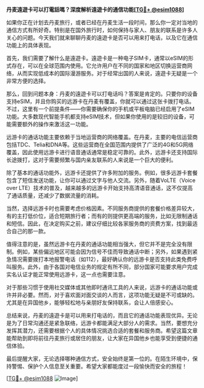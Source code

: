 **丹麦遠遊卡可以打電話嗎？深度解析遠遊卡的通信功能[[TG💪+ @esim1088](https://t.me/s/esim1088)]**

如果你正在计划去丹麦旅行，或者已经在丹麦生活一段时间，那么你一定对当地的通信方式有所好奇。特别是在国外旅行时，如何保持与家人、朋友的联系是许多人关心的问题。今天我们就来聊聊丹麦的遠遊卡是否可以用来打电话，以及它在通信功能上的具体表现。

首先，我们需要了解什么是遠遊卡。遠遊卡是一种电子SIM卡，通常以eSIM的形式存在，可以在全球范围内使用。它允许用户在不同的国家和地区切换运营商网络，从而实现低成本的国际漫游服务。对于经常出国的人来说，遠遊卡无疑是一个非常方便的选择。

那么，回到问题本身：丹麦的遠遊卡可以打电话吗？答案是肯定的。只要你的设备支持eSIM，并且你购买的远游卡在丹麦有覆盖，你就可以通过这张卡拨打电话。不过，这里有一个前提条件——你需要确保你的手机或平板电脑已经启用了eSIM功能。大多数现代智能手机都支持eSIM技术，但如果你使用的是较旧的设备，可能需要额外的操作来激活这一功能。

远游卡的通话功能主要依赖于当地运营商的网络覆盖。在丹麦，主要的电信运营商包括TDC、Telia和DNA等。这些运营商在全国范围内提供了广泛的4G和5G网络覆盖，因此使用远游卡进行语音通话通常是稳定可靠的。此外，远游卡还支持国际长途拨打，这对于需要频繁与国内亲友联系的人来说是一个巨大的便利。

除了基本的通话功能外，远游卡还提供了许多附加的服务。例如，很多远游卡套餐包含了短信发送功能，让你可以通过文字与他人交流。另外，随着VoLTE（Voice over LTE）技术的普及，越来越多的远游卡开始支持高清语音通话，这不仅提高了通话质量，还减少了数据流量的消耗。

当然，选择远游卡时也需要考虑价格因素。不同服务商提供的套餐价格差异较大，有的主打低价位，适合短期旅行者；而有的则提供更高端的服务，比如无限制通话和短信。因此，在决定购买之前，建议仔细比较各家服务商的资费方案，找到最适合自己的那一款。

值得注意的是，虽然远游卡在丹麦的通话功能相当强大，但它并不是完全没有限制。例如，某些偏远地区可能会因为信号不佳而导致通话中断；另外，如果遇到紧急情况需要拨打本地报警电话（如112），最好确认你的远游卡是否支持此类免费呼叫服务。此外，由于各国对电信业务的规定有所不同，部分国家可能要求用户完成实名认证才能正常使用远游卡，这一点也需要注意。

对于那些习惯于使用社交媒体或其他即时通讯工具的人来说，远游卡的通话功能或许并非必要。然而，对于喜欢面对面交谈的人而言，这项功能无疑是不可或缺的。尤其是在异国他乡，能够轻松地与亲朋好友保持联系，会让人倍感安心。

总结来说，丹麦的遠遊卡是可以用来打电话的，而且它的通话功能表现优异。无论是为了日常沟通还是紧急联络，远游卡都能满足大部分人的需求。当然，要想充分发挥其潜力，还需要根据个人的具体情况挑选合适的套餐和服务商。希望这篇文章能帮助到即将前往丹麦旅行或居住的朋友，让大家在异国他乡也能享受到便捷的通信体验。

最后提醒大家，无论选择哪种通信方式，安全始终是第一位的。在陌生环境中，保持警惕、保护个人信息至关重要。希望大家都能度过一段愉快而安全的旅程！

[[TG💪+ @esim1088](https://t.me/s/esim1088) ![Image](https://i.postimg.cc/4NQfJmqS/Snipaste-2025-05-13-00-14-12.png)]